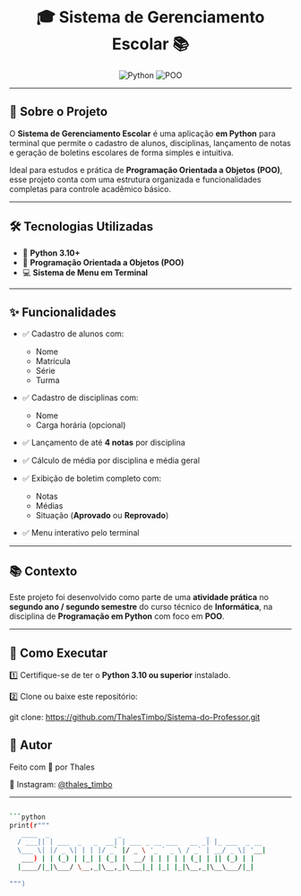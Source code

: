 <div align="center">

# 🎓 Sistema de Gerenciamento Escolar 📚

![Python](https://img.shields.io/badge/Python-3.10+-blue?style=for-the-badge&logo=python)
![POO](https://img.shields.io/badge/Programação%20Orientada%20a%20Objetos-✔️-green?style=for-the-badge)

</div>

---

## 📖 Sobre o Projeto

O **Sistema de Gerenciamento Escolar** é uma aplicação **em Python** para terminal que permite o cadastro de alunos, disciplinas, lançamento de notas e geração de boletins escolares de forma simples e intuitiva.

Ideal para estudos e prática de **Programação Orientada a Objetos (POO)**, esse projeto conta com uma estrutura organizada e funcionalidades completas para controle acadêmico básico.

---


## 🛠️ Tecnologias Utilizadas

- 🐍 **Python 3.10+**
- 📝 **Programação Orientada a Objetos (POO)**
- 💻 **Sistema de Menu em Terminal**

---

## ✨ Funcionalidades

- ✅ Cadastro de alunos com:
  - Nome
  - Matrícula
  - Série
  - Turma

- ✅ Cadastro de disciplinas com:
  - Nome
  - Carga horária (opcional)

- ✅ Lançamento de até **4 notas** por disciplina

- ✅ Cálculo de média por disciplina e média geral

- ✅ Exibição de boletim completo com:
  - Notas
  - Médias
  - Situação (**Aprovado** ou **Reprovado**)

- ✅ Menu interativo pelo terminal

---

## 📚 Contexto

Este projeto foi desenvolvido como parte de uma **atividade prática** no **segundo ano / segundo semestre** do curso técnico de **Informática**, na disciplina de **Programação em Python** com foco em **POO**.

---

## 🚀 Como Executar

1️⃣ Certifique-se de ter o **Python 3.10 ou superior** instalado.

2️⃣ Clone ou baixe este repositório:


git clone: https://github.com/ThalesTimbo/Sistema-do-Professor.git

## 🎨 Autor

Feito com 💙 por Thales

📱 Instagram: [@thales_timbo](https://www.instagram.com/thales_timbo/)

---



```bash

```python
print(r"""
   ____  _                 _                     _              
  / ___|| | ___  _   _  __| | ___ _ __ ___   __ _| |_ ___  _ __  
  \___ \| |/ _ \| | | |/ _` |/ _ \ '_ ` _ \ / _` | __/ _ \| '__| 
   ___) | | (_) | |_| | (_| |  __/ | | | | | (_| | || (_) | |    
  |____/|_|\___/ \__,_|\__,_|\___|_| |_| |_|\__,_|\__\___/|_|    
                                                                  
""")
```

